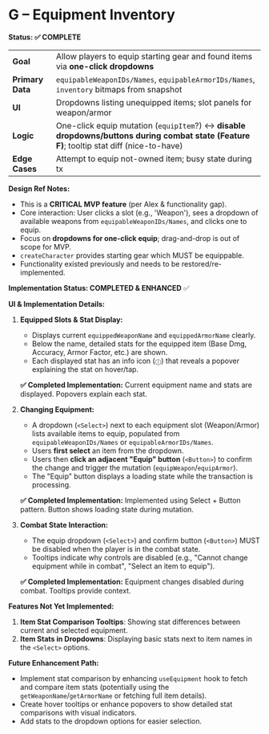 # G – Equipment Inventory

**Status: ✅ COMPLETE**

|  |  |
|---|---|
| **Goal** | Allow players to equip starting gear and found items via **one-click dropdowns** |
| **Primary Data** | `equipableWeaponIDs/Names`, `equipableArmorIDs/Names`, `inventory` bitmaps from snapshot |
| **UI** | Dropdowns listing unequipped items; slot panels for weapon/armor |
| **Logic** | One-click equip mutation (`equipItem`?) ↔ **disable dropdowns/buttons during combat state (Feature F)**; tooltip stat diff (nice-to-have) |
| **Edge Cases** | Attempt to equip not-owned item; busy state during tx |

**Design Ref Notes:**
*   This is a **CRITICAL MVP feature** (per Alex & functionality gap).
*   Core interaction: User clicks a slot (e.g., 'Weapon'), sees a dropdown of available weapons from `equipableWeaponIDs/Names`, and clicks one to equip.
*   Focus on **dropdowns for one-click equip**; drag-and-drop is out of scope for MVP.
*   `createCharacter` provides starting gear which MUST be equippable.
*   Functionality existed previously and needs to be restored/re-implemented.

**Implementation Status: COMPLETED & ENHANCED** ✅

**UI & Implementation Details:**

1.  **Equipped Slots & Stat Display:**
    *   Displays current `equippedWeaponName` and `equippedArmorName` clearly.
    *   Below the name, detailed stats for the equipped item (Base Dmg, Accuracy, Armor Factor, etc.) are shown.
    *   Each displayed stat has an info icon (`ⓘ`) that reveals a popover explaining the stat on hover/tap.
    
    **✅ Completed Implementation:** Current equipment name and stats are displayed. Popovers explain each stat.

2.  **Changing Equipment:**
    *   A dropdown (`<Select>`) next to each equipment slot (Weapon/Armor) lists available items to equip, populated from `equipableWeaponIDs/Names` or `equipableArmorIDs/Names`.
    *   Users **first select** an item from the dropdown.
    *   Users then **click an adjacent "Equip" button** (`<Button>`) to confirm the change and trigger the mutation (`equipWeapon`/`equipArmor`).
    *   The "Equip" button displays a loading state while the transaction is processing.
    
    **✅ Completed Implementation:** Implemented using Select + Button pattern. Button shows loading state during mutation.

3.  **Combat State Interaction:**
    *   The equip dropdown (`<Select>`) and confirm button (`<Button>`) MUST be disabled when the player is in the combat state.
    *   Tooltips indicate why controls are disabled (e.g., "Cannot change equipment while in combat", "Select an item to equip").
    
    **✅ Completed Implementation:** Equipment changes disabled during combat. Tooltips provide context.

**Features Not Yet Implemented:**
1.  **Item Stat Comparison Tooltips**: Showing stat differences between current and selected equipment.
2.  **Item Stats in Dropdowns**: Displaying basic stats next to item names in the `<Select>` options.

**Future Enhancement Path:**
* Implement stat comparison by enhancing `useEquipment` hook to fetch and compare item stats (potentially using the `getWeaponName`/`getArmorName` or fetching full item details).
* Create hover tooltips or enhance popovers to show detailed stat comparisons with visual indicators.
* Add stats to the dropdown options for easier selection. 